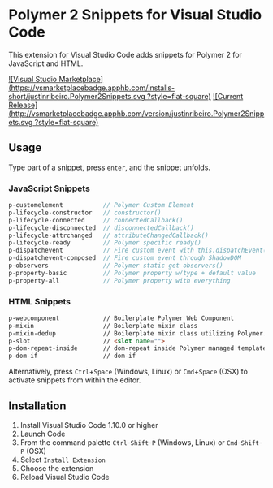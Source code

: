# Polymer 2 Snippets for Visual Studio Code

This extension for Visual Studio Code adds snippets for Polymer 2 for JavaScript and HTML.

[![Visual Studio Marketplace](https://vsmarketplacebadge.apphb.com/installs-short/justinribeiro.Polymer2Snippets.svg
?style=flat-square)](https://marketplace.visualstudio.com/items?itemName=justinribeiro.Polymer2Snippets)
[![Current Release](http://vsmarketplacebadge.apphb.com/version/justinribeiro.Polymer2Snippets.svg
?style=flat-square)](https://github.com/justinribeiro/vscode-polymer2-snippets/releases)

## Usage
Type part of a snippet, press `enter`, and the snippet unfolds.

### JavaScript Snippets
```javascript
p-customelement           // Polymer Custom Element
p-lifecycle-constructor   // constructor()
p-lifecycle-connected     // connectedCallback()
p-lifecycle-disconnected  // disconnectedCallback()
p-lifecycle-attrchanged   // attributeChangedCallback()
p-lifecycle-ready         // Polymer specific ready()
p-dispatchevent           // Fire custom event with this.dispatchEvent();
p-dispatchevent-composed  // Fire custom event through ShadowDOM
p-observers               // Polymer static get observers()
p-property-basic          // Polymer property w/type + default value
p-property-all            // Polymer property with everything
```

### HTML Snippets
```html
p-webcomponent            // Boilerplate Polymer Web Component
p-mixin                   // Boilerplate mixin class
p-mixin-dedup             // Boilerplate mixin class utilizing Polymer.dedupingMixin()
p-slot                    // <slot name="">
p-dom-repeat-inside       // dom-repeat inside Polymer managed template
p-dom-if                  // dom-if
```

Alternatively, press `Ctrl`+`Space` (Windows, Linux) or `Cmd`+`Space` (OSX) to activate snippets from within the editor.

## Installation

1. Install Visual Studio Code 1.10.0 or higher
2. Launch Code
3. From the command palette `Ctrl`-`Shift`-`P` (Windows, Linux) or `Cmd`-`Shift`-`P` (OSX)
4. Select `Install Extension`
5. Choose the extension
6. Reload Visual Studio Code
